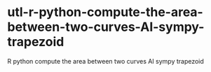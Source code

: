 # utl-r-python-compute-the-area-between-two-curves-AI-sympy-trapezoid
R python compute the area between two curves AI sympy trapezoid 
